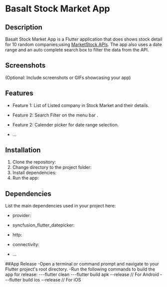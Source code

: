 # Basalt Stock Market App

## Description

Basalt Stock Market App is a Flutter application that does shows stock detail for 10 random companies;using [MarketStock APIs](https://marketstack.com/).
The app also uses a date range and an auto complete search box to filter the data from the API.

## Screenshots

(Optional: Include screenshots or GIFs showcasing your app)

## Features

- Feature 1: List of Listed company in Stock Market and their details.
- Feature 2: Search Filter on the menu bar .
- Feature 2: Calender picker for date range selection.

- ...

## Installation

1. Clone the repository:
2. Change directory to the project folder:
3. Install dependencies:
4. Run the app:

## Dependencies

List the main dependencies used in your project here:

- provider:
- syncfusion_flutter_datepicker:
- http:
- connectivity:

- ...

##App Release
-Open a terminal or command prompt and navigate to your Flutter project's root directory.
-Run the following commands to build the app for release:
---flutter clean
---flutter build apk --release   // For Android
---flutter build ios --release   // For iOS

